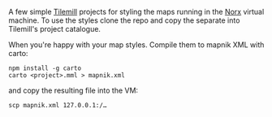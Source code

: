A few simple [Tilemill](http://www.mapbox.com/tilemill/) projects for styling the maps running in the [Norx](http://bengler.no/norx) virtual machine. To use the styles clone the repo and copy the separate into Tilemill's project catalogue.

When you're happy with your map styles. Compile them to mapnik XML with carto:

```
npm install -g carto
carto <project>.mml > mapnik.xml
```

and copy the resulting file into the VM:

```
scp mapnik.xml 127.0.0.1:/…
```

